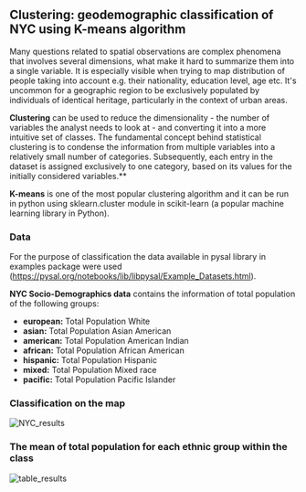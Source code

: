 ## Clustering: geodemographic classification of NYC using K-means algorithm
Many questions related to spatial observations are complex phenomena that involves several dimensions, what make it hard to summarize them into a single variable. It is especially visible when trying to map distribution of people taking into account e.g. their nationality, education level, age etc. It's uncommon for a geographic region to be exclusively populated by individuals of identical heritage, particularly in the context of urban areas. 

**Clustering** can be used to reduce the dimensionality - the number of variables the analyst needs to look at - and converting it into a more intuitive set of classes.
The fundamental concept behind statistical clustering is to condense the information from multiple variables into a relatively small number of categories. Subsequently, each entry in the dataset is assigned exclusively to one category, based on its values for the initially considered variables.**

**K-means** is one of the most popular clustering algorithm and it can be run in python using sklearn.cluster module in scikit-learn (a popular machine learning library in Python).

### Data
For the purpose of classification the data available in pysal library in examples package were used (https://pysal.org/notebooks/lib/libpysal/Example_Datasets.html).

**NYC Socio-Demographics data** contains the information of total population of the following groups:
- **european:** Total Population White
- **asian:** Total Population Asian American
- **american:** Total Population American Indian
- **african:** Total Population African American
- **hispanic:** Total Population Hispanic
- **mixed:** Total Population Mixed race
- **pacific:** Total Population Pacific Islander

### **Classification on the map**

![NYC_results](https://github.com/mkupisie/Clustering_geodemographic_classification_of_NYC_using_K-means_geopandas_sklearn/assets/130785524/9f307b2a-5c22-4f63-a682-891dd581ff8d)

### **The mean of total population for each ethnic group within the class**

![table_results](https://github.com/mkupisie/Clustering_geodemographic_classification_of_NYC_using_K-means_geopandas_sklearn/assets/130785524/358dd91b-85b4-4677-9385-5a05e6c0e3d5)




